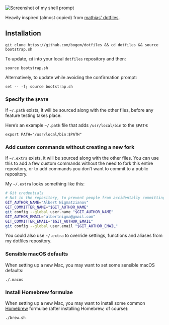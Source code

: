 ![Screenshot of my shell prompt](https://raw.github.com/bogem/dotfiles/master/photo.png)

Heavily inspired (almost copied) from [mathias' dotfiles](https://github.com/mathiasbynens/dotfiles).

## Installation

	git clone https://github.com/bogem/dotfiles && cd dotfiles && source bootstrap.sh


To update, `cd` into your local `dotfiles` repository and then:

	source bootstrap.sh

Alternatively, to update while avoiding the confirmation prompt:

	set -- -f; source bootstrap.sh

### Specify the `$PATH`

If `~/.path` exists, it will be sourced along with the other files, before any feature testing takes place.

Here’s an example `~/.path` file that adds `/usr/local/bin` to the `$PATH`:

	export PATH="/usr/local/bin:$PATH"

### Add custom commands without creating a new fork

If `~/.extra` exists, it will be sourced along with the other files. You can use this to add a few custom commands without the need to fork this entire repository, or to add commands you don’t want to commit to a public repository.

My `~/.extra` looks something like this:

```bash
# Git credentials
# Not in the repository, to prevent people from accidentally committing under my name
GIT_AUTHOR_NAME="Albert Nigmatzianov"
GIT_COMMITTER_NAME="$GIT_AUTHOR_NAME"
git config --global user.name "$GIT_AUTHOR_NAME"
GIT_AUTHOR_EMAIL="albertnigma@gmail.com"
GIT_COMMITTER_EMAIL="$GIT_AUTHOR_EMAIL"
git config --global user.email "$GIT_AUTHOR_EMAIL"
```

You could also use `~/.extra` to override settings, functions and aliases from my dotfiles repository.

### Sensible macOS defaults

When setting up a new Mac, you may want to set some sensible macOS defaults:

	./.macos

### Install Homebrew formulae

When setting up a new Mac, you may want to install some common [Homebrew](http://brew.sh/) formulae (after installing Homebrew, of course):

	./brew.sh
